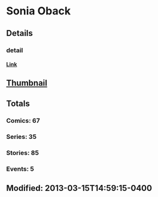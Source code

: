 # Sonia  Oback 
## Details
### detail
#### [Link](http://marvel.com/comics/creators/1374/sonia_oback?utm_campaign=apiRef&utm_source=225578a89fc76f3d20fbffda5d17a88d)
## [Thumbnail](http://i.annihil.us/u/prod/marvel/i/mg/8/d0/4bb7c91c1506a.jpg)
## Totals
### Comics: 67
### Series: 35
### Stories: 85
### Events: 5
## Modified: 2013-03-15T14:59:15-0400